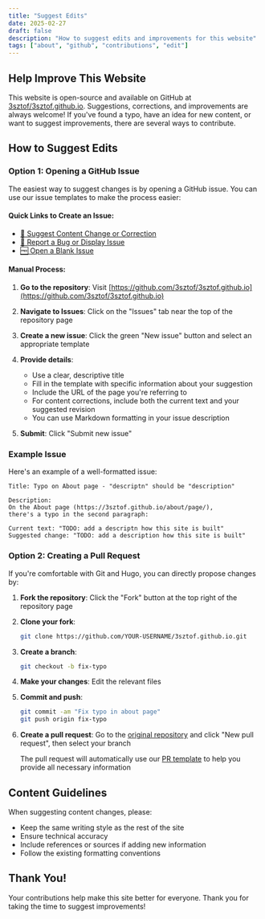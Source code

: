```yaml
---
title: "Suggest Edits"
date: 2025-02-27
draft: false
description: "How to suggest edits and improvements for this website"
tags: ["about", "github", "contributions", "edit"]
---
```


## Help Improve This Website

This website is open-source and available on GitHub at [3sztof/3sztof.github.io](https://github.com/3sztof/3sztof.github.io). Suggestions, corrections, and improvements are always welcome! If you've found a typo, have an idea for new content, or want to suggest improvements, there are several ways to contribute.

## How to Suggest Edits

### Option 1: Opening a GitHub Issue

The easiest way to suggest changes is by opening a GitHub issue. You can use our issue templates to make the process easier:

#### Quick Links to Create an Issue:

- [📝 Suggest Content Change or Correction](https://github.com/3sztof/3sztof.github.io/issues/new?assignees=&labels=content&projects=&template=content-suggestion.md&title=%5BCONTENT%5D+)
- [🐛 Report a Bug or Display Issue](https://github.com/3sztof/3sztof.github.io/issues/new?assignees=&labels=bug&projects=&template=bug-report.md&title=%5BBUG%5D+)
- [🆓 Open a Blank Issue](https://github.com/3sztof/3sztof.github.io/issues/new)

#### Manual Process:

1. **Go to the repository**: Visit [https://github.com/3sztof/3sztof.github.io](https://github.com/3sztof/3sztof.github.io)

2. **Navigate to Issues**: Click on the "Issues" tab near the top of the repository page

3. **Create a new issue**: Click the green "New issue" button and select an appropriate template

4. **Provide details**: 
   - Use a clear, descriptive title 
   - Fill in the template with specific information about your suggestion
   - Include the URL of the page you're referring to
   - For content corrections, include both the current text and your suggested revision
   - You can use Markdown formatting in your issue description

5. **Submit**: Click "Submit new issue"

### Example Issue

Here's an example of a well-formatted issue:

```
Title: Typo on About page - "descriptn" should be "description"

Description:
On the About page (https://3sztof.github.io/about/page/), 
there's a typo in the second paragraph:

Current text: "TODO: add a descriptn how this site is built"
Suggested change: "TODO: add a description how this site is built"
```

### Option 2: Creating a Pull Request

If you're comfortable with Git and Hugo, you can directly propose changes by:

1. **Fork the repository**: Click the "Fork" button at the top right of the repository page

2. **Clone your fork**: 
   ```bash
   git clone https://github.com/YOUR-USERNAME/3sztof.github.io.git
   ```

3. **Create a branch**:
   ```bash
   git checkout -b fix-typo
   ```

4. **Make your changes**: Edit the relevant files

5. **Commit and push**:
   ```bash
   git commit -am "Fix typo in about page"
   git push origin fix-typo
   ```

6. **Create a pull request**: Go to the [original repository](https://github.com/3sztof/3sztof.github.io/compare) and click "New pull request", then select your branch

   The pull request will automatically use our [PR template](https://github.com/3sztof/3sztof.github.io/blob/main/.github/PULL_REQUEST_TEMPLATE.md) to help you provide all necessary information

## Content Guidelines

When suggesting content changes, please:

- Keep the same writing style as the rest of the site
- Ensure technical accuracy
- Include references or sources if adding new information
- Follow the existing formatting conventions

## Thank You!

Your contributions help make this site better for everyone. Thank you for taking the time to suggest improvements!
